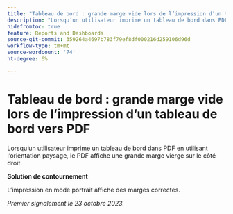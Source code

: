 ```yaml
---
title: "Tableau de bord : grande marge vide lors de l’impression d’un tableau de bord en PDF"
description: "Lorsqu’un utilisateur imprime un tableau de bord dans PDF en utilisant l’orientation paysage, le PDF affiche une grande marge vide sur le côté droit."
hidefromtoc: true
feature: Reports and Dashboards
source-git-commit: 359264a4697b783f79ef8df000216d259106d96d
workflow-type: tm+mt
source-wordcount: '74'
ht-degree: 6%

---
```



# Tableau de bord : grande marge vide lors de l’impression d’un tableau de bord vers PDF

Lorsqu’un utilisateur imprime un tableau de bord dans PDF en utilisant l’orientation paysage, le PDF affiche une grande marge vierge sur le côté droit.

**Solution de contournement**

L’impression en mode portrait affiche des marges correctes.

_Premier signalement le 23 octobre 2023._
